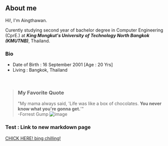 ## About me

Hi!, I'm Aingthawan.

Curently studying second year of bachelor degree in Computer Engineering (CprE.)
at ***King Mongkut's University of Technology North Bangkok (KMUTNB)***, Thailand.

### Bio

- Date of Birth : 16 September 2001 [Age : 20 Yrs]
- Living : Bangkok, Thailand 

<br/>

>### My Favorite Quote
>
>"My mama always said, 'Life was like a box of chocolates. **You never know what you're gonna get.**'" \
>-Forrest Gump
>![image](https://user-images.githubusercontent.com/109336369/179339848-34b0ebc8-3dfd-493f-9be6-76ce02ba20b3.png)


### Test : Link to new markdown page
[CHICK HERE! bing chilling!](another-page.md)
